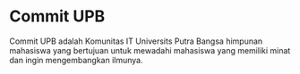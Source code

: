 # Commit UPB
Commit UPB adalah Komunitas IT Universits Putra Bangsa himpunan mahasiswa yang bertujuan untuk mewadahi mahasiswa yang memiliki minat dan ingin mengembangkan ilmunya.
